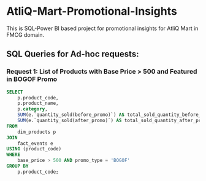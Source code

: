 # AtliQ-Mart-Promotional-Insights
This is SQL-Power BI based project for promotional insights for AtliQ Mart in FMCG domain.

## SQL Queries for Ad-hoc requests:

### Request 1: List of Products with Base Price > 500 and Featured in BOGOF Promo

```sql
SELECT
    p.product_code,
    p.product_name,
    p.category,
    SUM(e.`quantity_sold(before_promo)`) AS total_sold_quantity_before_promo,
    SUM(e.`quantity_sold(after_promo)`) AS total_sold_quantity_after_promo
FROM
    dim_products p
JOIN
    fact_events e
USING (product_code)
WHERE
    base_price > 500 AND promo_type = 'BOGOF'
GROUP BY
    p.product_code;
